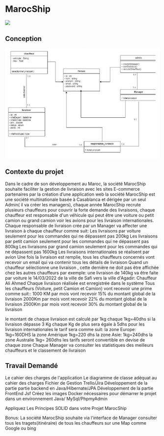 # MarocShip

![](https://simplonline.co/_next/image?url=https%3A%2F%2Fsimplonline-v3-prod.s3.eu-west-3.amazonaws.com%2Fmedia%2Fimage%2Fjpg%2Fb8b78030-7735-4450-89dd-259ef605de3e.jpg&w=1280&q=75)

## Conception

![](./classe.png)

## Contexte du projet   

Dans le cadre de son développement au Maroc, la société MarocShip souhaite faciliter la gestion de livraison avec les sites E-commerce partenaires par la création d’une application web
la société MarocShip est une société multinationale basée à Casablanca et dérigée par un seul Admin( il va créer les managers), chaque année MarocShip recrute plusieurs chauffeurs pour couvrir la forte demande des livraisons, chaque chauffeur est responsable d'un véhicule qui peut être une voiture ou petit camion ou grand camion voir les avions pour les livraison internationales.
Chaque responsable de livraison crée par un Manager va affecter une livraison à chaque chauffeur comme suit:
Les livraisons par voiture seulement pour les commandes qui ne dépassent pas 200kg
Les livraisons par petit camion seulement pour les commandes qui ne dépassent pas 800kg
Les livraisons par grand camion seulement pour les commandes qui ne dépassent pas 1600kg
Les livraisons internationales se réalisent par avion
Une fois la livraison est remplie, tous les chauffeurs concernés vont recevoir un email qui va contenir tous les détails de livraison
Quand un chauffeur sélectionne une livraison , cette dernière ne doit pas être affichée chez les autres chauffeurs
par exemple:
une livraison de 140kg va être faite par voiture le 14/03/2022 de la ville de Safi vers la ville d'Agadir: Chauffeur Ali Ahmed
Chaque livraison réalisée est enregistrée dans le système
Tous les chauffeurs (Voiture, petit Camion et Camion) vont recevoir une prime comme suit::
1000 KM par mois vont recevoir 15% du montant global de la livraison
2000Km par mois vont recevoir 22% du montant global de la livraison
2500Km par mois vont recevoir 30% du montant global de la livraison

le montant de chaque livraison est calculé par 1kg
chaque 1kg=40dhs
si la livraison dépasse 3 Kg chaque Kg de plus sera égale à 5dhs
pour les livraison internationales le tarif sera comme suit:
la zone Europe: 1kg=160DHS
la zone Amérique 1kg=220 dhs
la zone Asie: 1kg=240dhs
la zone Australie 1kg= 260dhs
les tarifs seront convertible en devise de chaque zone
Chaque Manager va consulter les statistiques des meilleurs chauffeurs et le classement de livraison

## Travail Demandé

Le cahier des charges de l'application
Le diagramme de classe adéquat au cahier des charges
Fichier de Gestion Trello/Jira
Développement de la partie partie backend en Java/Hibernate/JPA
Développement de la partie FrontEnd Jsf
Créez les images Docker nécessaires  pour démarrer le projet dans un environnement Java/ MySql/PhpmyAdmin

Appliquez Les Principes SOLID dans votre Projet MarocShip

Bonus:
La société MarocShip souhaite via l'interface de Manager consulter tous les tragets(itinéraire) de tous les chauffeurs sur une Map comme Google ou bing
